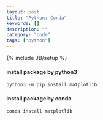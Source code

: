```yaml
---
layout: post
title: "Python: Conda"
keywords: []
description: ""
category: "code"
tags: ["python"]
---
```

{% include JB/setup %}

#### install package by python3

```shell
python3 -m pip install matplotlib
```
#### install package by conda

```shell
conda install matplotlib
```

